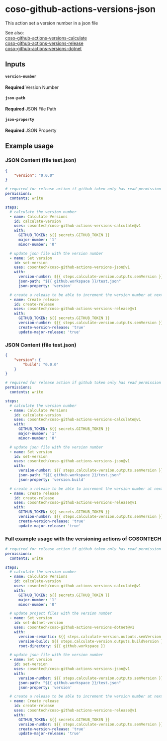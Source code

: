 # coso-github-actions-versions-json
This action set a version number in a json file

See also:  
[coso-github-actions-versions-calculate](https://github.com/cosontech/coso-github-actions-versions-calculate)  
[coso-github-actions-versions-release](https://github.com/cosontech/coso-github-actions-versions-release)  
[coso-github-actions-versions-dotnet](https://github.com/cosontech/coso-github-actions-versions-dotnet)  

## Inputs

#### `version-number`
**Required** Version Number

#### `json-path`
**Required** JSON File Path

#### `json-property`
**Required** JSON Property

## Example usage

### JSON Content (file test.json)

```json
{
    "version": "0.0.0"
}
```

```yaml
# required for release action if github token only has read permission
permissions:
  contents: write

steps:  
  # calculate the version number
  - name: Calculate Versions
    id: calculate-version
    uses: cosontech/coso-github-actions-versions-calculate@v1
    with:
      GITHUB_TOKEN: ${{ secrets.GITHUB_TOKEN }}
      major-number: '1'
      minor-number: '0'

  # update json file with the version number
  - name: Set version
    id: set-version
    uses: cosontech/coso-github-actions-versions-json@v1
    with:
      version-number: ${{ steps.calculate-version.outputs.semVersion }}
      json-path: "${{ github.workspace }}/test.json"
      json-property: 'version'

  # create a release to be able to increment the version number at next run
  - name: Create release
    id: create-release
    uses: cosontech/coso-github-actions-versions-release@v1
    with:
      GITHUB_TOKEN: ${{ secrets.GITHUB_TOKEN }}
      version-number: ${{ steps.calculate-version.outputs.semVersion }}
      create-version-release: 'true'
      update-major-release: 'true'
```

### JSON Content (file test.json)

```json
{
    "version": {
        "build": "0.0.0"
    }
}
```

```yaml
# required for release action if github token only has read permission
permissions:
  contents: write

steps:  
  # calculate the version number
  - name: Calculate Versions
    id: calculate-version
    uses: cosontech/coso-github-actions-versions-calculate@v1
    with:
      GITHUB_TOKEN: ${{ secrets.GITHUB_TOKEN }}
      major-number: '1'
      minor-number: '0'

  # update json file with the version number
  - name: Set version
    id: set-version
    uses: cosontech/coso-github-actions-versions-json@v1
    with:
      version-number: ${{ steps.calculate-version.outputs.semVersion }}
      json-path: "${{ github.workspace }}/test.json"
      json-property: 'version.build'

  # create a release to be able to increment the version number at next run
  - name: Create release
    id: create-release
    uses: cosontech/coso-github-actions-versions-release@v1
    with:
      GITHUB_TOKEN: ${{ secrets.GITHUB_TOKEN }}
      version-number: ${{ steps.calculate-version.outputs.semVersion }}
      create-version-release: 'true'
      update-major-release: 'true'
```

### Full example usage with the versioning actions of COSONTECH

```yaml
# required for release action if github token only has read permission
permissions:
  contents: write

steps:
  # calculate the version number
  - name: Calculate Versions
    id: calculate-version
    uses: cosontech/coso-github-actions-versions-calculate@v1
    with:
      GITHUB_TOKEN: ${{ secrets.GITHUB_TOKEN }}
      major-number: '1'
      minor-number: '0'

  # update project files with the version number
  - name: Set version
    id: set-dotnet-version
    uses: cosontech/coso-github-actions-versions-dotnet@v1
    with:
      version-semantic: ${{ steps.calculate-version.outputs.semVersion }}
      version-build: ${{ steps.calculate-version.outputs.buildVersion }}
      root-directory: ${{ github.workspace }}

  # update json file with the version number
  - name: Set version
    id: set-version
    uses: cosontech/coso-github-actions-versions-json@v1
    with:
      version-number: ${{ steps.calculate-version.outputs.semVersion }}
      json-path: "${{ github.workspace }}/test.json"
      json-property: 'version'

  # create a release to be able to increment the version number at next run
  - name: Create release
    id: create-release
    uses: cosontech/coso-github-actions-versions-release@v1
    with:
      GITHUB_TOKEN: ${{ secrets.GITHUB_TOKEN }}
      version-number: ${{ steps.calculate-version.outputs.semVersion }}
      create-version-release: 'true'
      update-major-release: 'true'
```